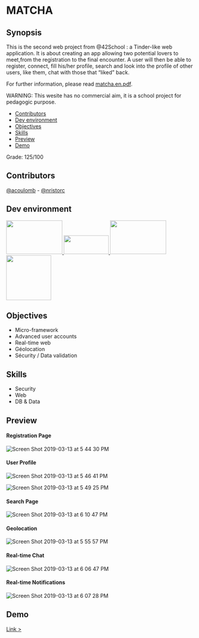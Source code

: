 # MATCHA

## Synopsis
This is the second web project from @42School : a Tinder-like web application. 
It is about creating an app allowing two potential lovers to meet,from the registration to the final encounter. A user will then be able to register, connect, fill his/her profile, search and look into the profile of other users, like them, chat with those that “liked” back.

For further information, please read [matcha.en.pdf](https://github.com/acoulomb/matcha42/blob/master/matcha.en.pdf).

WARNING: This wesite has no commercial aim, it is a school project for pedagogic purpose.

- [Contributors](#contributors)
- [Dev environment](#dev-environment)
- [Objectives](#objectives)
- [Skills](#skills)
- [Preview](#preview)
- [Demo](#demo)

Grade: 125/100

## Contributors
[@acoulomb](https://github.com/acoulomb) - [@nristorc](https://github.com/nristorc)

## Dev environment
<a href="https://nodejs.org/en/" target="_blank">
    <img width="150" height='90' src="https://cdn.worldvectorlogo.com/logos/nodejs.svg">
</a>

<a href="https://www.npmjs.com" target="_blank">
    <img width="100" height='50' style="display: none" src="https://upload.wikimedia.org/wikipedia/commons/thumb/d/db/Npm-logo.svg/1280px-Npm-logo.svg.png">
</a>

<a href="https://expressjs.com/" target="_blank">
    <img width="120" height='50' src="https://expressjs.com/images/express-facebook-share.png">
</a>

<a href="https://www.mysql.com/" target="_blank">
    <img width="150" height='90' src="https://upload.wikimedia.org/wikipedia/fr/thumb/6/62/MySQL.svg/1200px-MySQL.svg.png">
</a>

<a href="https://getbootstrap.com/" target="_blank">
    <img width="120" height='120' src="https://www.seeklogo.net/wp-content/uploads/2016/06/bootstrap-logo-vector-download.jpg">
</a>

## Objectives
- Micro-framework 
- Advanced user accounts 
- Real-time web
- Géolocation 
- Sécurity / Data validation 

## Skills
- Security 
- Web 
- DB & Data

## Preview

#### Registration Page
![Screen Shot 2019-03-13 at 5 44 30 PM](https://user-images.githubusercontent.com/38137535/54301049-7a54ee80-45be-11e9-9d2e-9f4e571c04c5.png)

#### User Profile
![Screen Shot 2019-03-13 at 5 46 41 PM](https://user-images.githubusercontent.com/38137535/54301121-9ce70780-45be-11e9-9c81-5777829d2e50.png)

![Screen Shot 2019-03-13 at 5 49 25 PM](https://user-images.githubusercontent.com/38137535/54301138-a7a19c80-45be-11e9-8182-07716322eac0.png)

#### Search Page
![Screen Shot 2019-03-13 at 6 10 47 PM](https://user-images.githubusercontent.com/38137535/54301172-bc7e3000-45be-11e9-85dd-f76b47fae206.png)

#### Geolocation
![Screen Shot 2019-03-13 at 5 55 57 PM](https://user-images.githubusercontent.com/38137535/54301240-d61f7780-45be-11e9-991d-6e745590f8df.png)

#### Real-time Chat
![Screen Shot 2019-03-13 at 6 06 47 PM](https://user-images.githubusercontent.com/38137535/54301298-f8b19080-45be-11e9-9240-d3ace0dbe682.png)

#### Real-time Notifications
![Screen Shot 2019-03-13 at 6 07 28 PM](https://user-images.githubusercontent.com/38137535/54301352-1252d800-45bf-11e9-80c9-41a83b72ff45.png)


## Demo
[Link > ](https://drive.google.com/file/d/1oMwi0cKbdhprY3344fR5Qk_erlLGNh7s/view?usp=sharing)
